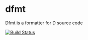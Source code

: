# dfmt
Dfmt is a formatter for D source code

[![Build Status](https://travis-ci.org/Hackerpilot/dfix.svg)](https://travis-ci.org/Hackerpilot/dfix)
